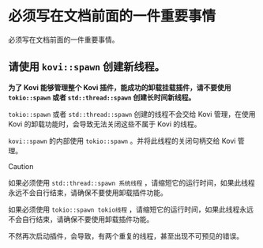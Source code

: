 # 必须写在文档前面的一件重要事情

必须写在文档前面的一件重要事情。

## 请使用 `kovi::spawn` 创建新线程。


 **为了 Kovi 能够管理整个 Kovi 插件，能成功的卸载挂载插件，请不要使用 `tokio::spawn` 或者 `std::thread::spawn` 创建长时间新线程。**


`tokio::spawn` 或者 `std::thread::spawn` 创建的线程不会交给 Kovi 管理，在使用 Kovi 的卸载功能时，会导致无法关闭这些不属于 Kovi 的线程。


`kovi::spawn` 的内部使用 `tokio::spawn` 。并将此线程的关闭句柄交给 Kovi 管理。

> [!CAUTION]
> 如果必须使用 `std::thread::spawn 系统线程` ，请缩短它的运行时间，如果此线程永远不会自行结束，请确保不要使用卸载插件功能。
> 
> 如果必须使用 `tokio::spawn tokio线程` ，请缩短它的运行时间，如果此线程永远不会自行结束，请确保不要使用卸载插件功能。
>
> 不然再次启动插件，会导致，有两个重复的线程，甚至出现不可预见的错误。
